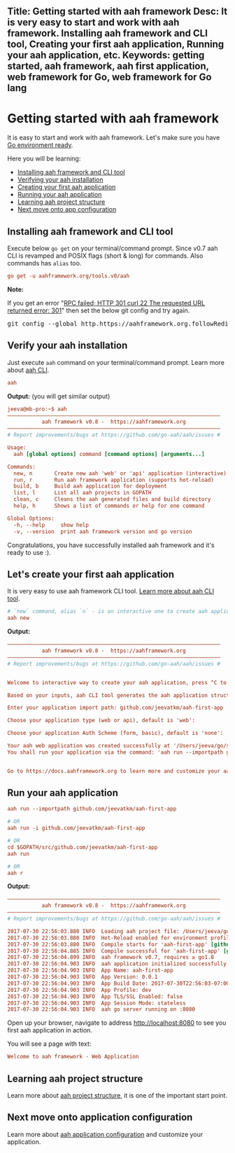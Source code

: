 Title: Getting started with aah framework
Desc: It is very easy to start and work with aah framework. Installing aah framework and CLI tool, Creating your first aah application, Running your aah application, etc.
Keywords: getting started, aah framework, aah first application, web framework for Go, web framework for Go lang
---
# Getting started with aah framework

It is easy to start and work with aah framework. Let's make sure you have [Go environment ready](prerequisites.html).

Here you will be learning:

  * [Installing aah framework and CLI tool](#installing-aah-framework-and-cli-tool)
  * [Verifying your aah installation](#verify-your-aah-installation)
  * [Creating your first aah application](#let-s-create-your-first-aah-application)
  * [Running your aah application](#run-your-aah-application)
  * [Learning aah project structure](anatomy-aah-application.html)
  * [Next move onto app configuration](app-config.html)

## Installing aah framework and CLI tool

Execute below `go get` on your terminal/command prompt. <span class="badge lb-xs">Since v0.7</span> aah CLI is revamped and POSIX flags (short & long) for commands. Also commands has `alias` too.

```cfg
go get -u aahframework.org/tools.v0/aah
```

<div class="alert alert-info-blue">
<p><strong>Note:</strong></p>
<p>If you get an error "<u>RPC failed; HTTP 301 curl 22 The requested URL returned error: 301</u>" then set the below git config and try again.</p>
<p><pre>
git config --global http.https://aahframework.org.followRedirects true
</pre></p>
</div>


## Verify your aah installation

Just execute `aah` command on your terminal/command prompt. Learn more about [aah CLI](aah-cli-tool.html).

```cfg
aah
```

**Output:** (you will get similar output)
```cfg
jeeva@mb-pro:~$ aah
––––––––––––––––––––––––––––––––––––––––––––––––––––––––––––––––––––
           aah framework v0.8 -  https://aahframework.org
––––––––––––––––––––––––––––––––––––––––––––––––––––––––––––––––––––
# Report improvements/bugs at https://github.com/go-aah/aah/issues #

Usage:
  aah [global options] command [command options] [arguments...]

Commands:
  new, n       Create new aah 'web' or 'api' application (interactive)
  run, r       Run aah framework application (supports hot-reload)
  build, b     Build aah application for deployment
  list, l      List all aah projects in GOPATH
  clean, c     Cleans the aah generated files and build directory
  help, h      Shows a list of commands or help for one command

Global Options:
  -h, --help     show help
  -v, --version  print aah framework version and go version
```

Congratulations, you have successfully installed aah framework and it's ready to use :).

## Let's create your first aah application

It is very easy to use aah framework CLI tool. [Learn more about aah CLI tool](aah-cli-tool.html).

```cfg
# `new` command, alias `n` - is an interactive one to create aah application for quick start
aah new
```

**Output:**
```cfg
––––––––––––––––––––––––––––––––––––––––––––––––––––––––––––––––––––
           aah framework v0.8 -  https://aahframework.org
––––––––––––––––––––––––––––––––––––––––––––––––––––––––––––––––––––
# Report improvements/bugs at https://github.com/go-aah/aah/issues #


Welcome to interactive way to create your aah application, press ^C to exit :)

Based on your inputs, aah CLI tool generates the aah application structure for you.

Enter your application import path: github.com/jeevatkm/aah-first-app

Choose your application type (web or api), default is 'web':

Choose your application Auth Scheme (form, basic), default is 'none':

Your aah web application was created successfully at '/Users/jeeva/go/src/github.com/jeevatkm/aah-first-app'
You shall run your application via the command: 'aah run --importpath github.com/jeevatkm/aah-first-app'


Go to https://docs.aahframework.org to learn more and customize your aah application.
```

## Run your aah application

```cfg
aah run --importpath github.com/jeevatkm/aah-first-app

# OR
aah run -i github.com/jeevatkm/aah-first-app

# OR
cd $GOPATH/src/github.com/jeevatkm/aah-first-app
aah run

# OR
aah r
```

**Output:**
```cfg
––––––––––––––––––––––––––––––––––––––––––––––––––––––––––––––––––––
           aah framework v0.8 -  https://aahframework.org
––––––––––––––––––––––––––––––––––––––––––––––––––––––––––––––––––––
# Report improvements/bugs at https://github.com/go-aah/aah/issues #

2017-07-30 22:56:03.880 INFO  Loading aah project file: /Users/jeeva/go/src/github.com/jeevatkm/aah-first-app/aah.project
2017-07-30 22:56:03.880 INFO  Hot-Reload enabled for environment profile: dev
2017-07-30 22:56:03.880 INFO  Compile starts for 'aah-first-app' [github.com/jeevatkm/aah-first-app]
2017-07-30 22:56:04.885 INFO  Compile successful for 'aah-first-app' [github.com/jeevatkm/aah-first-app]
2017-07-30 22:56:04.899 INFO  aah framework v0.7, requires ≥ go1.8
2017-07-30 22:56:04.903 INFO  aah application initialized successfully
2017-07-30 22:56:04.903 INFO  App Name: aah-first-app
2017-07-30 22:56:04.903 INFO  App Version: 0.0.1
2017-07-30 22:56:04.903 INFO  App Build Date: 2017-07-30T22:56:03-07:00
2017-07-30 22:56:04.903 INFO  App Profile: dev
2017-07-30 22:56:04.903 INFO  App TLS/SSL Enabled: false
2017-07-30 22:56:04.903 INFO  App Session Mode: stateless
2017-07-30 22:56:04.903 INFO  aah go server running on :8080
```

Open up your browser, navigate to address [http://localhost:8080](http://localhost:8080) to see you first aah application in action.

You will see a page with text:

```cfg
Welcome to aah framework - Web Application
```

## Learning aah project structure

Learn more about [aah project structure](anatomy-aah-application.html), it is one of the important start point.

## Next move onto application configuration

Learn more about [aah application configuration](app-config.html) and customize your application.
